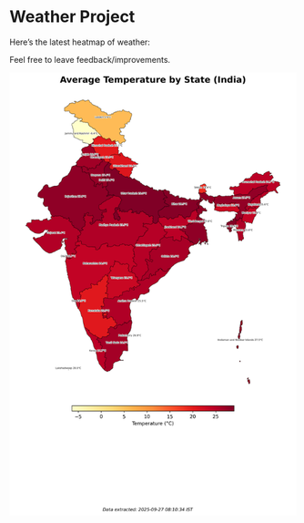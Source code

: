 # Weather Project

Here’s the latest heatmap of weather:

Feel free to leave feedback/improvements.

![India Heatmap](docs/assets/india_heatmap.png?v=D74EA4)
